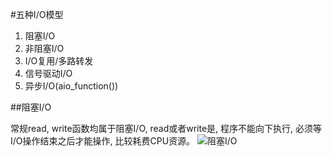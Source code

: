 #五种I/O模型
1. 阻塞I/O
2. 非阻塞I/O
3. I/O复用/多路转发
4. 信号驱动I/O
5. 异步I/O(aio\_function())

##阻塞I/O

常规read, write函数均属于阻塞I/O, read或者write是, 程序不能向下执行, 必须等I/O操作结束之后才能操作, 比较耗费CPU资源。
![阻塞I/O](http://images.cnitblog.com/blog/468825/201403/082155536289553.png)
